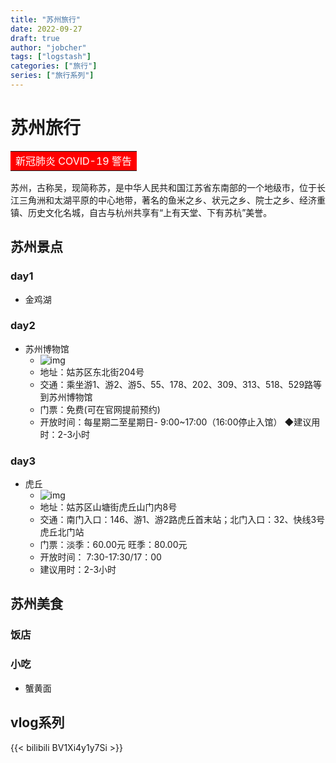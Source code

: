 ```yaml
---
title: "苏州旅行"
date: 2022-09-27
draft: true
author: "jobcher"
tags: ["logstash"]
categories: ["旅行"]
series: ["旅行系列"]
---
```


# 苏州旅行
<table width="180"><tr><td bgcolor=#ff0000><font color="#ffffff">新冠肺炎 COVID-19 警告 </font></td></tr></table>  
  
苏州，古称吴，现简称苏，是中华人民共和国江苏省东南部的一个地级市，位于长江三角洲和太湖平原的中心地带，著名的鱼米之乡、状元之乡、院士之乡、经济重镇、历史文化名城，自古与杭州共享有“上有天堂、下有苏杭”美誉。  
  
## 苏州景点
### day1
- 金鸡湖
### day2
- 苏州博物馆
    - ![img](https://pic4.zhimg.com/80/v2-7e4d728036b85455286f9f0156b77ffb_720w.jpg)
    - 地址：姑苏区东北街204号
    - 交通：乘坐游1、游2、游5、55、178、202、309、313、518、529路等到苏州博物馆
    - 门票：免费(可在官网提前预约)
    - 开放时间：每星期二至星期日- 9:00~17:00（16:00停止入馆）
    ◆建议用时：2-3小时
### day3
- 虎丘
    - ![img](https://pic2.zhimg.com/80/v2-c60b0890121bacc434b9cc8413694321_720w.jpg)
    - 地址：姑苏区山塘街虎丘山门内8号
    - 交通：南门入口：146、游1、游2路虎丘首末站；北门入口：32、快线3号虎丘北门站
    - 门票：淡季：60.00元 旺季：80.00元
    - 开放时间： 7:30-17:30/17：00
    - 建议用时：2-3小时


## 苏州美食
### 饭店
  
### 小吃
- 蟹黄面

## vlog系列
{{< bilibili BV1Xi4y1y7Si >}}